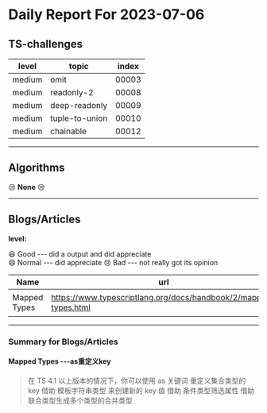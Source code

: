 # Daily Report For 2023-07-06

## TS-challenges

| level  | topic          | index |
| ------ | -------------- | ----- |
| medium | omit           | 00003 |
| medium | readonly-2     | 00008 |
| medium | deep-readonly  | 00009 |
| medium | tuple-to-union | 00010 |
| medium | chainable      | 00012 |

---

## Algorithms

:cry: **None** :cry:

---

## Blogs/Articles

**level:**

:laughing: Good --- did a output and did appreciate  
:smile: Normal --- did appreciate 
:cry: Bad --- not really got its opinion 

| Name         | url                                                              | level | output      |
| ------------ | ---------------------------------------------------------------- | ----- | ----------- |
| Mapped Types | https://www.typescriptlang.org/docs/handbook/2/mapped-types.html | Good  | as重定义key |

---

### Summary for Blogs/Articles

#### Mapped Types ---as重定义key

> 在 TS 4.1 以上版本的情况下，你可以使用 as 关键词 重定义集合类型的 key
> 借助 模板字符串类型 来创建新的 key 值
> 借助 条件类型筛选属性
> 借助 联合类型生成多个类型的合并类型
